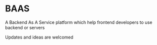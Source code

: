 # BAAS
A Backend As A Service platform which help frontend developers to use backend or servers 

Updates and ideas are welcomed

